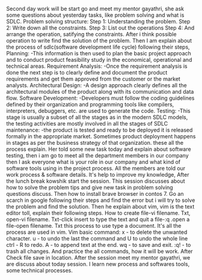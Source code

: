 Second day work will be start go and meet my mentor gayathri, she  ask some questions about yesterday tasks, like problem solving and what is SDLC.
Problem solving structure:
Step 1: Understanding the problem.
Step 2: Write down all the constraints.
Step 3: List out the operations
Step 4: And arrange the operation, satifying the constraints.
After i think possible operation to write find the solution of the problem. Then I am explain about the process of sdlc(software development life cycle) following their steps,
Planning:
-This information is then used to plan the basic project approach and to conduct product feasibility study in the economical, operational and technical areas.
Requirement Analysis:
-Once the requirement analysis is done the next step is to clearly define and document the product requirements and get them approved from the customer or the market analysts.
Architectural Design:
-A design approach clearly defines all the architectural modules of the product along with its communication and data flow.
Software Development:
-Developers must follow the coding guidelines defined by their organization and programming tools like compilers, interpreters, debuggers, etc. are used to generate the code.
Testing:
-This stage is usually a subset of all the stages as in the modern SDLC models, the testing activities are mostly involved in all the stages of SDLC
maintenance:
-the product is tested and ready to be deployed it is released formally in the appropriate market. Sometimes product deployment happens in stages as per the business strategy of that organization.
these all the process explain. Her told some new task today and explain about software testing, then i am go to meet all the department  members in our company then I ask everyone what is your role in our company and what kind of software tools using in the project process. All the members are told our work process & software details. It's help to improve my knowledge, After the lunch break  kowshik start the session. This session discusses about how to solve the problem tips and give new task in problem solving questions discuss. Then how to install brave browser in contos 7. Go an scarch in google following their steps and find the error but i will try to solve the problem and find the solution. Then he explain about vim, vim is the text editor toll, explain their following steps. How to create file-vi filename. Txt, open-vi filename. Txt-click insert to type the text and quit a file-:q .open a file-open filename. Txt this process to use type a document. It's all the process are used in vim.
Vim basic command:
x - to delete the unwanted character.
u - to undo the last the command and U to undo the whole line
ctrl - R to redo.
A - to append text at the end.
wq - to save and exit.
:q! - to trash all changes.
And practice the all commands, how it will be work.
After Check  file save in location. After the session meet my mentor gayathri, we are discuss about today session. I learn new process and softwares tools, some technical processes. 
